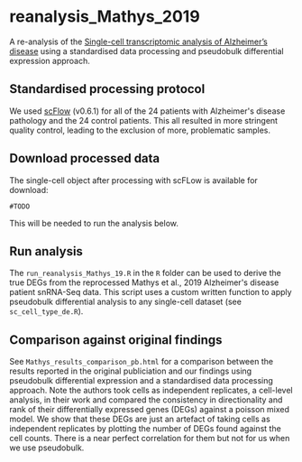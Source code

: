 # reanalysis_Mathys_2019
A re-analysis of the [Single-cell transcriptomic analysis of Alzheimer’s disease](https://www.nature.com/articles/s41586-019-1195-2) using a standardised
data processing and pseudobulk differential expression approach.

## Standardised processing protocol
We used [scFlow](https://www.biorxiv.org/content/10.1101/2021.08.16.456499v2) 
(v0.6.1) for all of the 24 patients with Alzheimer's disease pathology and the 
24 control patients. This all resulted in more stringent quality control, 
leading to the exclusion of more, problematic samples.

## Download processed data
The single-cell object after processing with scFLow is available for download:

```
#TODO
```

This will be needed to run the analysis below.

## Run analysis
The `run_reanalysis_Mathys_19.R` in the `R` folder can be used to derive the 
true DEGs from the reprocessed Mathys et al., 2019 Alzheimer's disease patient 
snRNA-Seq data. This script uses a custom written function to apply pseudobulk
differential analysis to any single-cell dataset (see `sc_cell_type_de.R`).

## Comparison against original findings
See `Mathys_results_comparison_pb.html` for a comparison between the results 
reported in the original publiciation and our findings using pseudobulk 
differential expression and a standardised data processing approach. Note the 
authors took cells as independent replicates, a cell-level analysis, in their 
work and compared the consistency in directionality and rank of their 
differentially expressed genes (DEGs) against a poisson mixed model. We show 
that these DEGs are just an artefact of taking cells as independent replicates 
by plotting the number of DEGs found against the cell counts. There is a near 
perfect correlation for them but not for us when we use pseudobulk.